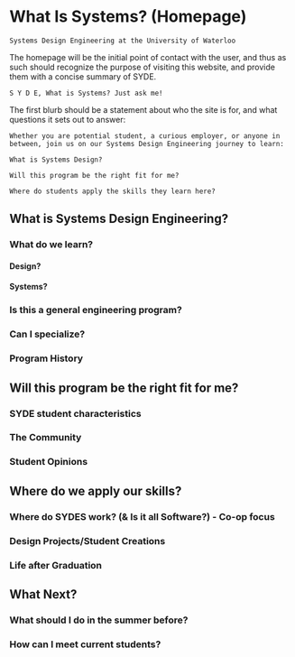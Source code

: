 # What Is Systems? (Homepage)

`Systems Design Engineering at the University of Waterloo`

The homepage will be the initial point of contact with the user, and thus as such should recognize the purpose of visiting this website, and provide them with a concise summary of SYDE.

`S Y D E, What is Systems? Just ask me!`

The first blurb should be a statement about who the site is for, and what questions it sets out to answer:

`Whether you are potential student, a curious employer, or anyone in between, join us on our Systems Design Engineering journey to learn:`

`What is Systems Design?`

`Will this program be the right fit for me?`

`Where do students apply the skills they learn here?`

## What is Systems Design Engineering?

### What do we learn?

#### Design?

#### Systems?

### Is this a general engineering program?

### Can I specialize?

### Program History

## Will this program be the right fit for me?

### SYDE student characteristics

### The Community

### Student Opinions

## Where do we apply our skills?

### Where do SYDES work? (& Is it all Software?) - Co-op focus

### Design Projects/Student Creations

### Life after Graduation

## What Next?

### What should I do in the summer before?

### How can I meet current students?
